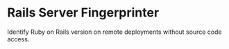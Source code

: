 # Rails Server Fingerprinter

Identify Ruby on Rails version on remote deployments without source code access.

